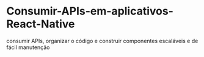# Consumir-APIs-em-aplicativos-React-Native
consumir APIs, organizar o código e construir componentes escaláveis e de fácil manutenção
